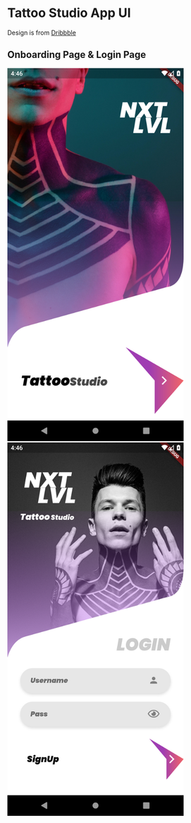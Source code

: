 # Tattoo Studio App UI
Design is from [Dribbble](https://dribbble.com/shots/7239766-NXT-LVL-Tattoo-Studio-App-Free-Download)

## Onboarding Page                 &                 Login Page
<img src="screenshots/onBoarding.png" width = "400"> <img src="screenshots/login.png" width = "400">


